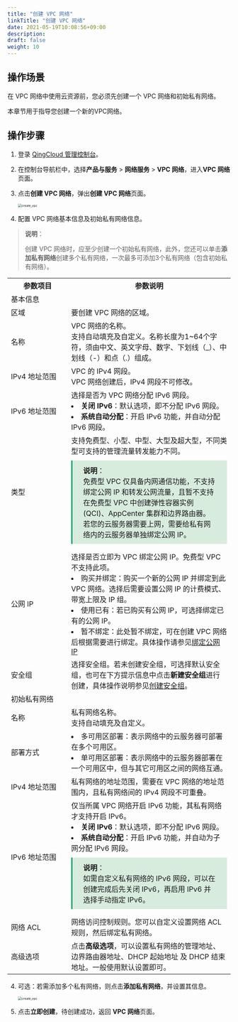 ```yaml
---
title: "创建 VPC 网络"
linkTitle: "创建 VPC 网络"
date: 2021-05-19T10:08:56+09:00
description:
draft: false
weight: 10
---
```


## 操作场景

在 VPC 网络中使用云资源前，您必须先创建一个 VPC 网络和初始私有网络。

本章节用于指导您创建一个新的VPC网络。

## 操作步骤

1. 登录 [QingCloud 管理控制台](https://console.qingcloud.com/login)。

2. 在控制台导航栏中，选择**产品与服务** > **网络服务** > **VPC 网络**，进入**VPC 网络**页面。

2. 点击**创建 VPC 网络**，弹出**创建 VPC 网络**页面。

   <img src="../../../_images/501010_create_vpc.png" alt="create_vpc" style="zoom:50%;" />

4. 配置 VPC 网络基本信息及初始私有网络信息。

> **说明**：
>
> 创建 VPC 网络时，应至少创建一个初始私有网络，此外，您还可以单击**添加私有网络**创建多个私有网络，一次最多可添加3个私有网络（包含初始私有网络）。



<table>
  <tr>
  	<th style="width: 120px">参数项目</th>
 		<th>参数说明</th>
  </tr>
  <tr>
  <td colspan="2">基本信息</td>
  </tr>
  <tr>
  	<td>区域</td>
  	<td>要创建 VPC 网络的区域。</td>
  </tr>
  <tr>
  	<td>名称</td>
  	<td>VPC 网络的名称。<br>支持自动填充及自定义。名称长度为1~64个字符，须由中文、英文字母、数字、下划线（_）、中划线（-）和点（.）组成。</td>
  </tr>
  <tr>
  	<td>IPv4 地址范围</td>
  	<td>VPC 的 IPv4 网段。<br>VPC 网络创建后，IPv4 网段不可修改。<br></td>
  </tr>
  <tr>
  	<td>IPv6 地址范围</td>
  	<td>选择是否为 VPC 网络分配 IPv6 网段。<li><b>关闭 IPv6</b>：默认选项，即不分配 IPv6 网段。</li><li><b>系统自动分配</b>：开启 IPv6 功能，并自动分配 IPv6 网段。</li></td>
  </tr>
   <tr>
  	<td>类型</td>
  	<td>支持免费型、小型、中型、大型及超大型，不同类型可支持的管理流量转发能力不同。 <br>
     <div style="background-color: #D8ECDE;padding: 10px 24px; margin: 10px 0;border-left:3px solid #00a971;"><b>说明</b>：<br>免费型 VPC 仅具备内网通信功能，不支持绑定公网 IP 和转发公网流量，且暂不支持在免费型 VPC 中创建弹性容器实例(QCI)、AppCenter 集群和边界路由器。<br>若您的云服务器需要上网，需要给私有网络内的云服务器单独绑定公网 IP。</li>
      </div>
   	</td>
  </tr>
 <tr>
  	<td>公网 IP</td>
    <td>选择是否立即为 VPC 绑定公网 IP。免费型 VPC 不支持此项。
      <li>购买并绑定：购买一个新的公网 IP 并绑定到此 VPC 网络。选择后需要设置公网 IP 的计费模式、带宽上限及 IP 组。 </li>
      <li>使用已有：若已购买有公网 IP，可选择绑定已有的公网 IP。</li>
      <li>暂不绑定：此处暂不绑定，可在创建 VPC 网络后根据需要进行绑定。具体操作请参见<a href="/network/vpc/manual/vpcnet/26_bind_eip/">绑定公网 IP</a></li>
   </td>
  </tr>
 <tr>
  	<td>安全组</td>
    <td>选择安全组。若未创建安全组，可选择默认安全组，也可在下方提示信息中点击<b>新建安全组</b>进行创建，具体操作说明参见<a  href="/security/security_group/manual/sg_create">创建安全组</a>。</td>
  </tr>
   <tr>
  	<td colspan="2">初始私有网络</td>
  </tr>
   <tr>
  	<td>名称</td>
  	<td>私有网络名称。<br>支持自动填充及自定义。</td>
  </tr>
  <tr>
  		<td>部署方式</td>
  	<td><li>多可用区部署：表示网络中的云服务器可部署在多个可用区。</li>
      <li>单可用区部署：表示网络中的云服务器部署在一个可用区中，但与其它可用区之间的网络互通。</li>
    </td>
  </tr>
 <tr>
  	<td>IPv4 地址范围</td>
  	<td>私有网络的地址范围，需要在 VPC 网络的地址范围内，且私有网络间的 IPv4 网段不可重叠。</td>
  </tr>
	<tr>
  	<td>IPv6 地址范围</td>
  	<td>仅当所属 VPC 网络开启 IPv6 功能，其私有网络才支持开启 IPv6。<li><b>关闭 IPv6</b>：默认选项，即不分配 IPv6 网段。</li><li><b>系统自动分配</b>：开启 IPv6 功能，并自动为子网分配 IPv6 网段。</li>  
      <div style="background-color: #D8ECDE;padding: 10px 24px; margin: 10px 0;border-left:3px solid #00a971;"><b>说明</b>：<br>如需自定义私有网络的 IPv6 网段，可以在创建完成后先关闭 IPv6，再启用 IPv6 并选择手动指定 IPv6。
      </div></td>
  </tr>
	<tr>
  </tr>
	<tr>
  	<td>网络 ACL</td>
  	<td>网络访问控制规则。您可以自定义设置网络 ACL 规则，然后绑定私有网络。</td>
  </tr>
  <tr>
  	<td>高级选项</td>
  	<td>点击<b>高级选项</b>，可以设置私有网络的管理地址、边界路由器地址、DHCP 起始地址 及 DHCP 结束地址。一般使用默认设置即可。
    </td>
  </tr>
</table>




4. 可选：若需添加多个私有网络，则点击**添加私有网络**，并设置其信息。

   <img src="../../../_images/501010_create_vpc_2.png" alt="create_vpc" style="zoom:50%;" />

5. 点击**立即创建**，待创建成功，返回 **VPC 网络**页面。

